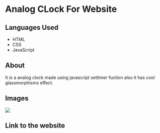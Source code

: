 <h1>Analog CLock For Website</h1>
<h2>Languages Used</h2>
<ul>
  <li>HTML</li>
  <li>CSS</li>
  <li>JavaScript</li>
</ul>
<h2>About</h2>
<p>It is a analog clock made using javascript settimer fuction also it has cool glassmorphisms effect.</p>
<h2>Images</h2>
<img src="./imges/clock-resume.png" />
<h2>Link to the website</h2>
